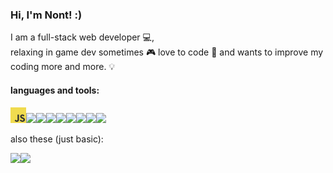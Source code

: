### Hi, I'm Nont! :)
 I am a full-stack web developer 💻,  
 relaxing in game dev sometimes 🎮
 love to code 💖 and wants to improve my coding more and more. 💡
<br>
#### languages and tools:

<img height="25" src="https://raw.githubusercontent.com/github/explore/80688e429a7d4ef2fca1e82350fe8e3517d3494d/topics/javascript/javascript.png"><img height="25" src="https://cdn.jsdelivr.net/gh/devicons/devicon/icons/typescript/typescript-original.svg" /><img 
height="50" src="https://cdn.jsdelivr.net/gh/devicons/devicon/icons/nodejs/nodejs-original-wordmark.svg" /><img height="25" src="https://cdn.jsdelivr.net/gh/devicons/devicon/icons/react/react-original.svg" /><img 
 height="50" src="https://cdn.jsdelivr.net/gh/devicons/devicon/icons/go/go-original-wordmark.svg" /><img  height="21" src="https://cdn.jsdelivr.net/gh/devicons/devicon/icons/flutter/flutter-original.svg" /><img  height="25" src="https://cdn.jsdelivr.net/gh/devicons/devicon/icons/dart/dart-original.svg" /><img  
 height="25" 
src="https://cdn.jsdelivr.net/gh/devicons/devicon/icons/unity/unity-original.svg" /><img  
height="25" src="https://cdn.jsdelivr.net/gh/devicons/devicon/icons/csharp/csharp-original.svg" />

 also these (just basic):

 <img height="35" src="https://cdn.jsdelivr.net/gh/devicons/devicon/icons/java/java-original-wordmark.svg" /><img  
height="30" src="https://cdn.jsdelivr.net/gh/devicons/devicon/icons/python/python-original.svg" />
